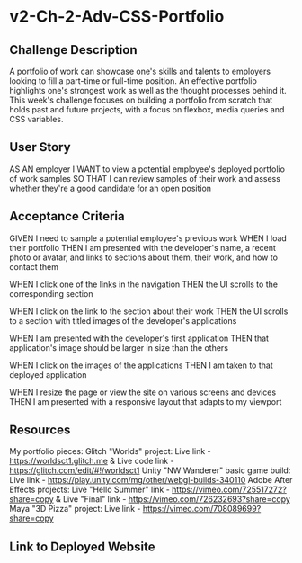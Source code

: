 # v2-Ch-2-Adv-CSS-Portfolio

## Challenge Description
A portfolio of work can showcase one's skills and talents to employers looking to fill a part-time or full-time position. An effective portfolio highlights one's strongest work as well as the thought processes behind it. This week's challenge focuses on building a portfolio from scratch that holds past and future projects, with a focus on flexbox, media queries and CSS variables. 

## User Story
AS AN employer
I WANT to view a potential employee's deployed portfolio of work samples
SO THAT I can review samples of their work and assess whether they're a good candidate for an open position

## Acceptance Criteria
GIVEN I need to sample a potential employee's previous work
WHEN I load their portfolio
THEN I am presented with the developer's name, a recent photo or avatar, and links to sections about them, their work, and how to contact them

WHEN I click one of the links in the navigation
THEN the UI scrolls to the corresponding section

WHEN I click on the link to the section about their work
THEN the UI scrolls to a section with titled images of the developer's applications

WHEN I am presented with the developer's first application
THEN that application's image should be larger in size than the others

WHEN I click on the images of the applications
THEN I am taken to that deployed application

WHEN I resize the page or view the site on various screens and devices
THEN I am presented with a responsive layout that adapts to my viewport

## Resources
My portfolio pieces:
Glitch "Worlds" project: Live link - https://worldsct1.glitch.me & Live code link - https://glitch.com/edit/#!/worldsct1
Unity "NW Wanderer" basic game build: Live link - https://play.unity.com/mg/other/webgl-builds-340110
Adobe After Effects projects: Live "Hello Summer" link - https://vimeo.com/725517272?share=copy & Live "Final" link - https://vimeo.com/726232693?share=copy
Maya "3D Pizza" project: Live link - https://vimeo.com/708089699?share=copy

## Link to Deployed Website

